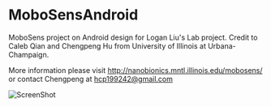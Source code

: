 MoboSensAndroid
===============

MoboSens project on Android design for Logan Liu's Lab project.
Credit to Caleb Qian and Chengpeng Hu from University of Illinois at Urbana-Champaign.

More information please visit http://nanobionics.mntl.illinois.edu/mobosens/
or contact Chengpeng at hcp199242@gmail.com


![ScreenShot](https://github.com/WuhanMonkey/MoboSensAndroid/blob/master/Mobosens1.png=100x20)
